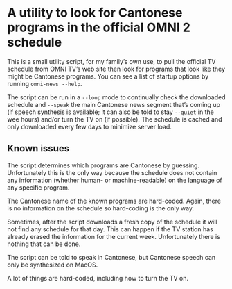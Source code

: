 A utility to look for Cantonese programs in the official OMNI 2 schedule
====================================================================

This is a small utility script, for my family’s own use,
to pull the official TV schedule from OMNI TV’s web site
then look for programs that look like they might be Cantonese programs.
You can see a list of startup options by running `omni-news --help`.

The script can be run in a `--loop` mode to continually check the downloaded schedule
and `--speak` the main Cantonese news segment that’s coming up
(if speech synthesis is available;
it can also be told to stay `--quiet` in the wee hours)
and/or turn the TV on (if possible).
The schedule is cached and only downloaded every few days to minimize server load.

Known issues
------------

The script determines which programs are Cantonese by guessing.
Unfortunately this is the only way because the schedule does not contain any information
(whether human- or machine-readable) on the language of any specific program.

The Cantonese name of the known programs are hard-coded.
Again, there is no information on the schedule so hard-coding is the only way.

Sometimes, after the script downloads a fresh copy of the schedule
it will not find any schedule for that day.
This can happen if the TV station has already erased the information for the current week.
Unfortunately there is nothing that can be done.

The script can be told to speak in Cantonese,
but Cantonese speech can only be synthesized on MacOS.

A lot of things are hard-coded, including how to turn the TV on.
